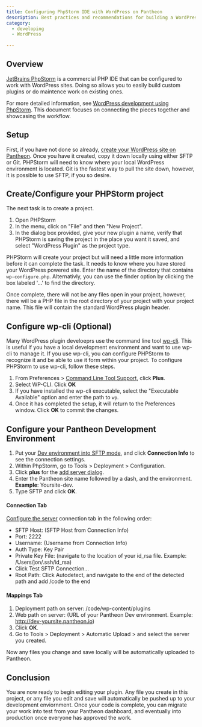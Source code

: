 ```yaml
---
title: Configuring PhpStorm IDE with WordPress on Pantheon
description: Best practices and recommendations for building a WordPress powered site using PhpStorm.
category:
  - developing
  - WordPress
  
---
```

## Overview

[JetBrains PhpStorm](http://www.jetbrains.com/phpstorm/) is a commercial PHP IDE that can be configured to work with WordPress sites. Doing so allows you to easily build custom plugins or do maintence work on existing ones.

For more detailed information, see [WordPress development using PhpStorm](https://confluence.jetbrains.com/display/PhpStorm/WordPress+Development+using+PhpStorm). This document focuses on connecting the pieces together and showcasing the workflow.

## Setup
First, if you have not done so already, [create your WordPress site on Pantheon](/docs/articles/getting-started/). Once you have it created, copy it down locally using either SFTP or Git. PHPStorm will need to know where your local WordPress environment is located. Git is the fastest way to pull the site down, however, it is possible to use SFTP, if you so desire. 

## Create/Configure your PHPStorm project
The next task is to create a project.

1. Open PHPStorm
1. In the menu, click on "File" and then "New Project".
1. In the dialog box provided, give your new plugin a name, verify that PHPStorm is saving the project in the place you want it saved, and select "WordPress Plugin" as the project type.

PHPStorm will create your project but will need a little more information before it can complete the task. It needs to know where you have stored your WordPress powered site. Enter the name of the directory that contains `wp-configure.php`. Alternativly, you can use the finder option by clicking the box labeled '...' to find the directory.

Once complete, there will not be any files open in your project, however, there will be a PHP file in the root directory of your project with your project name. This file will contain the standard WordPress plugin header.

## Configure wp-cli (Optional)
Many WordPress plugin develoeprs use the command line tool [wp-cli](http://wp-cli.org/). This is useful if you have a local development environment and want to use wp-cli to manage it. If you use wp-cli, you can configure PHPStorm to recognize it and be able to use it form within your project. To configure PHPStorm to use wp-cli, follow these steps.

1. From Preferences > [Command Line Tool Support](http://www.jetbrains.com/phpstorm/webhelp/command-line-tool-support.html), click **Plus**. 
1. Select WP-CLI. Click **OK**
1. If you have installed the wp-cli executable, select the "Executable Available" option and enter the path to `wp`.
1. Once it has completed the setup, it will return to the Preferences window. Click **OK** to commit the changes.

## Configure your Pantheon Development Environment
1. Put your [Dev environment into SFTP mode](/docs/articles/sites/code/developing-directly-with-sftp-mode/), and click **Connection Info** to see the connection settings.
2. Within PhpStorm, go to Tools > Deployment > Configuration.
3. Click **plus** for the [add server dialog](http://www.jetbrains.com/phpstorm/webhelp/add-server-dialog.html).
4. Enter the Pantheon site name followed by a dash, and the environment.<br />
**Example**: Yoursite-dev.
5. Type SFTP and click **OK**.

#### Connection Tab
[Configure the server](http://www.jetbrains.com/phpstorm/webhelp/deployment-connection-tab.html) connection tab in the following order:

* SFTP Host: (SFTP Host from Connection Info)
* Port: 2222
* Username: (Username from Connection Info)
* Auth Type: Key Pair
* Private Key File: (navigate to the location of your id\_rsa file. Example: /Users/jon/.ssh/id\_rsa)
* Click Test SFTP Connection...
* Root Path: Click Autodetect, and navigate to the end of the detected path and add /code to the end

#### Mappings Tab

1. Deployment path on server: /code/wp-content/plugins
2. Web path on server: (URL of your Pantheon Dev environment. Example: http://dev-yoursite.pantheon.io)
3. Click **OK**.
4. Go to Tools > Deployment > Automatic Upload > and select the server you created.

Now any files you change and save locally will be automatically uploaded to Pantheon.

## Conclusion
You are now ready to begin editing your plugin. Any file you create in this project, or any file you edit and save will automatically be pushed up to your development enviornment. Once your code is complete, you can migrate your work into test from your Pantheon dashboard, and eventually into production once everyone has approved the work.






